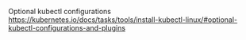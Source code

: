 Optional kubectl configurations
https://kubernetes.io/docs/tasks/tools/install-kubectl-linux/#optional-kubectl-configurations-and-plugins